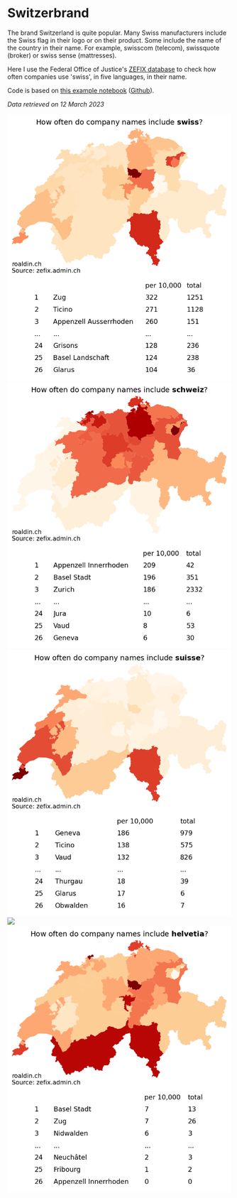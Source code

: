 # Switzerbrand

The brand Switzerland is quite popular. Many Swiss manufacturers include the Swiss flag in their logo or on their product. Some include the name of the country in their name. For example, swisscom (telecom), swissquote (broker) or swiss sense (mattresses).

Here I use the Federal Office of Justice's [ZEFIX database](https://www.zefix.admin.ch/) to check how often companies use 'swiss', in five languages, in their name.

Code is based on [this example notebook](https://jupyter.zazuko.com/zefix.html) ([Github](https://github.com/zazuko/notebooks/blob/master/notebooks/zefix/zefix.ipynb)).

_Data retrieved on 12 March 2023_

![](swiss.png)
![](schweiz.png)
![](suisse.png)
![](svizerra.png)
![](helvetia.png)
